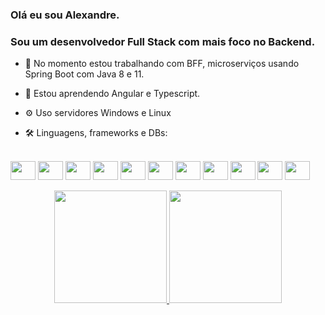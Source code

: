 ### Olá eu sou Alexandre.
### Sou um desenvolvedor Full Stack com mais foco no Backend.

- 🔭 No momento estou trabalhando com BFF, microserviços usando Spring Boot com Java 8 e 11.

- 🌱 Estou aprendendo Angular e Typescript.

- ⚙️ Uso servidores Windows e Linux

- 🛠 Linguagens, frameworks e DBs:

</div>
  <div style="display: inline_block"><br>
  <img align="center" height="30" width="40" src="https://cdn.jsdelivr.net/gh/devicons/devicon/icons/java/java-original.svg">
  <img align="center" height="30" width="40" src="https://cdn.jsdelivr.net/gh/devicons/devicon/icons/spring/spring-original.svg">
  <img align="center" height="30" width="40" src="https://cdn.jsdelivr.net/gh/devicons/devicon/icons/javascript/javascript-original.svg">
  <img align="center" height="30" width="40" src="https://cdn.jsdelivr.net/gh/devicons/devicon/icons/typescript/typescript-original.svg">  
  <img align="center" height="30" width="40" src="https://cdn.jsdelivr.net/gh/devicons/devicon/icons/angularjs/angularjs-original.svg">
  <img align="center" height="30" width="40" src="https://cdn.jsdelivr.net/gh/devicons/devicon/icons/react/react-original.svg">
  <img align="center" height="30" width="40" src="https://cdn.jsdelivr.net/gh/devicons/devicon/icons/php/php-original.svg">
  <img align="center" height="30" width="40" src="https://cdn.jsdelivr.net/gh/devicons/devicon/icons/redis/redis-original.svg">
  <img align="center" height="30" width="40" src="https://cdn.jsdelivr.net/gh/devicons/devicon/icons/postgresql/postgresql-original.svg">
  <img align="center" height="30" width="40" src="https://cdn.jsdelivr.net/gh/devicons/devicon/icons/mysql/mysql-original.svg">
  <img align="center" height="30" width="40" src="https://cdn.jsdelivr.net/gh/devicons/devicon/icons/microsoftsqlserver/microsoftsqlserver-plain.svg">  
</div>
<br />
<div align="center">
  <a href="https://github.com/asreal089">
  <img height="180em" src="https://github-readme-stats.vercel.app/api?username=asreal089&show_icons=true&theme=tokyonight&include_all_commits=true&count_private=true"/>
  <img height="180em" src="https://github-readme-stats.vercel.app/api/top-langs/?username=asreal089&layout=compact&langs_count=7&theme=tokyonight"/>
